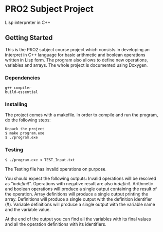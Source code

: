 # PRO2 Subject Project
Lisp interpreter in C++
## Getting Started
This is the PRO2 subject course project which consists in developing an interpret in C++ language for basic arithmetic and boolean operations written in Lisp form. The program also allows to define new operations, variables and arrays.
The whole project is documented using Doxygen.
### Dependencies
```
g++ compiler
build-essential
```
### Installing
The project comes with a makefile. In order to compile and run the program, do the following steps:
```
Unpack the project
$ make program.exe
$ ./program.exe
```
### Testing
```
$ ./program.exe < TEST_Input.txt
```
The Testing file has invalid operations on purpose.

You should expect the following outputs:
Invalid operations will be resolved as "_indefinit_".
Operations with negative result are also _indefinit_.
Arithmetic and boolean operations will produce a single output containing the result of the operation.
Array definitions will produce a single output printing the array.
Definitions will produce a single output with the definition identifier (#<id>).
Variable definitions will produce a single output with the variable name and the variable value.

At the end of the output you can find all the variables with its final values and all the operation definitions with its identifiers.

